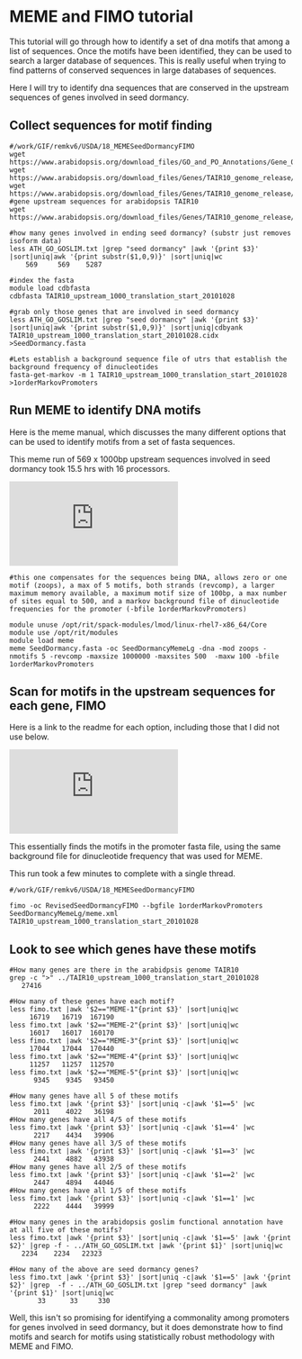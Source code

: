 # MEME and FIMO tutorial
This tutorial will go through how to identify a set of dna motifs that among a list of sequences. Once the motifs have been identified, they can be used to search a larger database of sequences.  This is really useful when trying to find patterns of conserved sequences in large databases of sequences.

Here I will try to identify dna sequences that are conserved in the upstream sequences of genes involved in seed dormancy.

## Collect sequences for motif finding
```
#/work/GIF/remkv6/USDA/18_MEMESeedDormancyFIMO
wget https://www.arabidopsis.org/download_files/GO_and_PO_Annotations/Gene_Ontology_Annotations/ATH_GO_GOSLIM.txt
wget https://www.arabidopsis.org/download_files/Genes/TAIR10_genome_release/TAIR10_gff3/TAIR10_GFF3_genes.gff
wget https://www.arabidopsis.org/download_files/Genes/TAIR10_genome_release/TAIR10_chromosome_files/TAIR10_chr_all.fas
#gene upstream sequences for arabidopsis TAIR10
wget https://www.arabidopsis.org/download_files/Genes/TAIR10_genome_release/TAIR10_blastsets/upstream_sequences/TAIR10_upstream_1000_translation_start_20101028

#how many genes involved in ending seed dormancy? (substr just removes isoform data)
less ATH_GO_GOSLIM.txt |grep "seed dormancy" |awk '{print $3}' |sort|uniq|awk '{print substr($1,0,9)}' |sort|uniq|wc
    569     569    5287

#index the fasta
module load cdbfasta
cdbfasta TAIR10_upstream_1000_translation_start_20101028

#grab only those genes that are involved in seed dormancy
less ATH_GO_GOSLIM.txt |grep "seed dormancy" |awk '{print $3}' |sort|uniq|awk '{print substr($1,0,9)}' |sort|uniq|cdbyank TAIR10_upstream_1000_translation_start_20101028.cidx >SeedDormancy.fasta

#Lets establish a background sequence file of utrs that establish the background frequency of dinucleotides
fasta-get-markov -m 1 TAIR10_upstream_1000_translation_start_20101028 >1orderMarkovPromoters
```

## Run MEME to identify DNA motifs

Here is the meme manual, which discusses the many different options that can be used to identify motifs from a set of fasta sequences.

This meme run of 569 x 1000bp upstream sequences involved in seed dormancy took 15.5 hrs with 16 processors.

![Meme Manual](http://meme-suite.org/doc/meme.html?man_type=web)
```
#this one compensates for the sequences being DNA, allows zero or one motif (zoops), a max of 5 motifs, both strands (revcomp), a larger maximum memory available, a maximum motif size of 100bp, a max number of sites equal to 500, and a markov background file of dinucleotide frequencies for the promoter (-bfile 1orderMarkovPromoters)

module unuse /opt/rit/spack-modules/lmod/linux-rhel7-x86_64/Core
module use /opt/rit/modules
module load meme
meme SeedDormancy.fasta -oc SeedDormancyMemeLg -dna -mod zoops -nmotifs 5 -revcomp -maxsize 1000000 -maxsites 500  -maxw 100 -bfile 1orderMarkovPromoters
```

## Scan for motifs in the upstream sequences for each gene, FIMO

Here is a link to the readme for each option, including those that I did not use below.

![FIMO Manual](http://meme-suite.org/doc/fimo.html)

This essentially finds the motifs in the promoter fasta file, using the same background file for dinucleotide frequency that was used for MEME.

This run took a few minutes to complete with a single thread.
```
#/work/GIF/remkv6/USDA/18_MEMESeedDormancyFIMO

fimo -oc RevisedSeedDormancyFIMO --bgfile 1orderMarkovPromoters SeedDormancyMemeLg/meme.xml  TAIR10_upstream_1000_translation_start_20101028
```

## Look to see which genes have these motifs
```
#How many genes are there in the arabidpsis genome TAIR10
grep -c ">" ../TAIR10_upstream_1000_translation_start_20101028
   27416

#How many of these genes have each motif?
less fimo.txt |awk '$2=="MEME-1"{print $3}' |sort|uniq|wc
     16719   16719  167190
less fimo.txt |awk '$2=="MEME-2"{print $3}' |sort|uniq|wc
     16017   16017  160170
less fimo.txt |awk '$2=="MEME-3"{print $3}' |sort|uniq|wc
     17044   17044  170440
less fimo.txt |awk '$2=="MEME-4"{print $3}' |sort|uniq|wc
     11257   11257  112570
less fimo.txt |awk '$2=="MEME-5"{print $3}' |sort|uniq|wc
      9345    9345   93450

#How many genes have all 5 of these motifs
less fimo.txt |awk '{print $3}' |sort|uniq -c|awk '$1==5' |wc
      2011    4022   36198
#How many genes have all 4/5 of these motifs
less fimo.txt |awk '{print $3}' |sort|uniq -c|awk '$1==4' |wc
      2217    4434   39906
#How many genes have all 3/5 of these motifs
less fimo.txt |awk '{print $3}' |sort|uniq -c|awk '$1==3' |wc
      2441    4882   43938
#How many genes have all 2/5 of these motifs
less fimo.txt |awk '{print $3}' |sort|uniq -c|awk '$1==2' |wc
      2447    4894   44046
#How many genes have all 1/5 of these motifs      
less fimo.txt |awk '{print $3}' |sort|uniq -c|awk '$1==1' |wc
      2222    4444   39999   

#How many genes in the arabidopsis goslim functional annotation have at all five of these motifs?
less fimo.txt |awk '{print $3}' |sort|uniq -c|awk '$1==5' |awk '{print $2}' |grep -f - ../ATH_GO_GOSLIM.txt |awk '{print $1}' |sort|uniq|wc
   2234    2234   22323

#How many of the above are seed dormancy genes?
less fimo.txt |awk '{print $3}' |sort|uniq -c|awk '$1==5' |awk '{print $2}' |grep  -f - ../ATH_GO_GOSLIM.txt |grep "seed dormancy" |awk '{print $1}' |sort|uniq|wc
       33      33     330

```
Well, this isn't so promising for identifying a commonality among promoters for genes involved in seed dormancy, but it does demonstrate how to find motifs and search for motifs using statistically robust methodology with MEME and FIMO.
